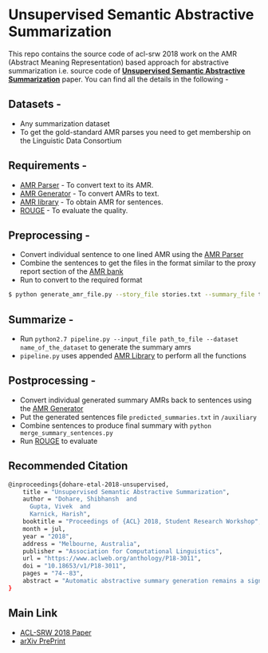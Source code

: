 # Unsupervised Semantic Abstractive Summarization

This repo contains the source code of acl-srw 2018 work on the AMR (Abstract Meaning Representation) based approach for abstractive summarization i.e. source code of [**Unsupervised Semantic Abstractive Summarization**](https://www.aclweb.org/anthology/P18-3011.pdf) paper. You can find all the details in the following - 

## Datasets - 
* Any summarization dataset
* To get the gold-standard AMR parses you need to get membership on the Linguistic Data Consortium

## Requirements -
* [AMR Parser](https://github.com/RikVN/AMR) - To convert text to its AMR.
* [AMR Generator](https://github.com/sinantie/NeuralAmr) - To convert AMRs to text.
* [AMR library](https://github.com/shibhansh/amr_library) - To obtain AMR for sentences.
* [ROUGE](https://www.aclweb.org/anthology/W04-1013.pdf) - To evaluate the quality.

## Preprocessing - 
* Convert individual sentence to one lined AMR using the [AMR Parser](https://github.com/RikVN/AMR)
* Combine the sentences to get the files in the format similar to the proxy report section of the [AMR bank](https://github.com/shibhansh/amr_library)
* Run to convert to the required format
```sh
$ python generate_amr_file.py --story_file stories.txt --summary_file target_summaries.txt
```

## Summarize -
* Run `python2.7 pipeline.py --input_file path_to_file --dataset name_of_the_dataset` to generate the summary amrs
* `pipeline.py` uses appended [AMR Library](https://github.com/shibhansh/amr_library) to perform all the functions

## Postprocessing - 
* Convert individual generated summary AMRs back to sentences using the [AMR Generator](https://github.com/sinantie/NeuralAmr)
* Put the generated sentences file `predicted_summaries.txt` in `/auxiliary` 
* Combine sentences to produce final summary with `python merge_summary_sentences.py`
* Run [ROUGE](https://www.aclweb.org/anthology/W04-1013.pdf) to evaluate

## Recommended Citation
```sh
@inproceedings{dohare-etal-2018-unsupervised,
    title = "Unsupervised Semantic Abstractive Summarization",
    author = "Dohare, Shibhansh  and
      Gupta, Vivek  and
      Karnick, Harish",
    booktitle = "Proceedings of {ACL} 2018, Student Research Workshop",
    month = jul,
    year = "2018",
    address = "Melbourne, Australia",
    publisher = "Association for Computational Linguistics",
    url = "https://www.aclweb.org/anthology/P18-3011",
    doi = "10.18653/v1/P18-3011",
    pages = "74--83",
    abstract = "Automatic abstractive summary generation remains a significant open problem for natural language processing. In this work, we develop a novel pipeline for Semantic Abstractive Summarization (SAS). SAS, as introduced by Liu et. al. (2015) first generates an AMR graph of an input story, through which it extracts a summary graph and finally, creates summary sentences from this summary graph. Compared to earlier approaches, we develop a more comprehensive method to generate the story AMR graph using state-of-the-art co-reference resolution and Meta Nodes. Which we then use in a novel unsupervised algorithm based on how humans summarize a piece of text to extract the summary sub-graph. Our algorithm outperforms the state of the art SAS method by 1.7{\%} F1 score in node prediction.",
}
```

## Main Link
* [ACL-SRW 2018 Paper](https://www.aclweb.org/anthology/P18-3011.pdf)
* [arXiv PrePrint](https://arxiv.org/pdf/1706.01678.pdf)
